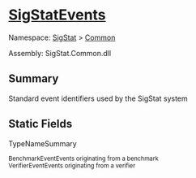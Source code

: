# [SigStatEvents](./SigStatEvents.md)

Namespace: [SigStat]() > [Common](./README.md)

Assembly: SigStat.Common.dll

## Summary
Standard event identifiers used by the SigStat system

## Static Fields

TypeNameSummary

<sub>BenchmarkEvent</sub><sub>Events originating from a benchmark</sub><br>
<sub>VerifierEvent</sub><sub>Events originating from a verifier</sub><br>


